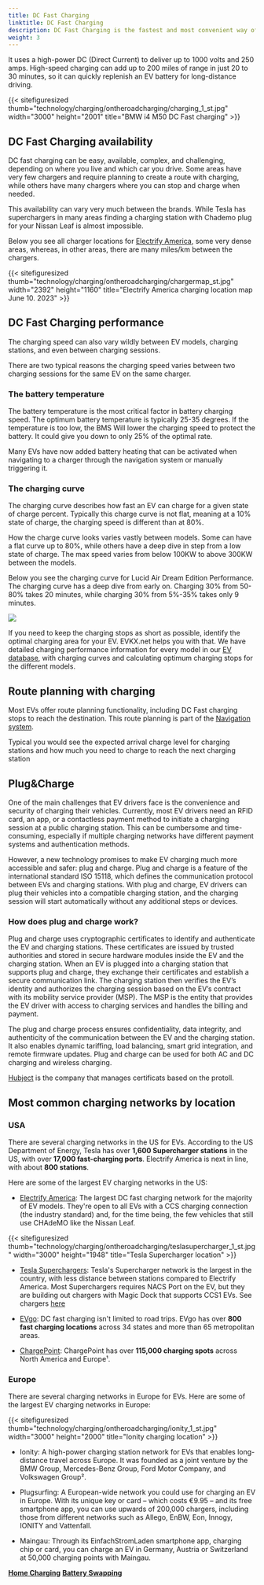 ```yaml
---
title: DC Fast Charging
linktitle: DC Fast Charging
description: DC Fast Charging is the fastest and most convenient way of charging an EV on the road.
weight: 3
---
```

<!-- markdownlint-disable MD033 -->

It uses a high-power DC (Direct Current) to deliver up to 1000 volts and 250 amps. High-speed charging can add up to 200 miles of range in just 20 to 30 minutes, so it can quickly replenish an EV battery for long-distance driving.

{{< sitefiguresized thumb="technology/charging/ontheroadcharging/charging_1_st.jpg" width="3000" height="2001" title="BMW i4 M50 DC Fast charging" >}}

## DC Fast Charging availability

DC fast charging can be easy, available, complex, and challenging, depending on where you live and which car you drive. Some areas have very few chargers and require planning to create a route with charging, while others have many chargers where you can stop and charge when needed.

This availability can vary very much between the brands. While Tesla has superchargers in many areas finding a charging station with Chademo plug for your Nissan Leaf is almost impossible.

Below you see all charger locations for [Electrify America](https://www.electrifyamerica.com/locate-charger/), some very dense areas, whereas, in other areas, there are many miles/km between the chargers.

{{< sitefiguresized thumb="technology/charging/ontheroadcharging/chargermap_st.jpg" width="2392" height="1160" title="Electrify America charging location map June 10. 2023" >}}

## DC Fast Charging performance

The charging speed can also vary wildly between EV models, charging stations, and even between charging sessions.

There are two typical reasons the charging speed varies between two charging sessions for the same EV on the same charger.

### The battery temperature

The battery temperature is the most critical factor in battery charging speed. The optimum battery temperature is typically 25-35 degrees. If the temperature is too low, the BMS Will lower the charging speed to protect the battery. It could give you down to only 25% of the optimal rate.

Many EVs have now added battery heating that can be activated when navigating to a charger through the navigation system or manually triggering it.

### The charging curve

The charging curve describes how fast an EV can charge for a given state of charge percent. Typically this charge curve is not flat, meaning at a 10% state of charge, the charging speed is different than at 80%.

How the charge curve looks varies vastly between models. Some can have a flat curve up to 80%, while others have a deep dive in step from a low state of charge. The max speed varies from below 100KW to above 300KW between the models.

Below you see the charging curve for Lucid Air Dream Edition Performance. The charging curve has a deep dive from early on. Charging 30% from 50-80% takes 20 minutes, while charging 30% from 5%-35% takes only 9 minutes.

<img src="/images/models/lucid/air/air_dream_edition_performance/chargingcurve.svg" class="img-fluid">

If you need to keep the charging stops as short as possible, identify the optimal charging area for your EV. EVKX.net helps you with that. We have detailed charging performance information for every model in our [EV database](/evsearch/), with charging curves and calculating optimum charging stops for the different models.

## Route planning with charging

Most EVs offer route planning functionality, including DC Fast charging stops to reach the destination. This route planning is part of the  [Navigation system](../../infotainment/navigation/).

Typical you would see the expected arrival charge level for charging stations and how much you need to charge to reach the next charging station

## Plug&Charge

One of the main challenges that EV drivers face is the convenience and security of charging their vehicles. Currently, most EV drivers need an RFID card, an app, or a contactless payment method to initiate a charging session at a public charging station. This can be cumbersome and time-consuming, especially if multiple charging networks have different payment systems and authentication methods.

However, a new technology promises to make EV charging much more accessible and safer: plug and charge. Plug and charge is a feature of the international standard ISO 15118, which defines the communication protocol between EVs and charging stations. With plug and charge, EV drivers can plug their vehicles into a compatible charging station, and the charging session will start automatically without any additional steps or devices.

### How does plug and charge work?

Plug and charge uses cryptographic certificates to identify and authenticate the EV and charging stations. These certificates are issued by trusted authorities and stored in secure hardware modules inside the EV and the charging station. When an EV is plugged into a charging station that supports plug and charge, they exchange their certificates and establish a secure communication link. The charging station then verifies the EV’s identity and authorizes the charging session based on the EV’s contract with its mobility service provider (MSP). The MSP is the entity that provides the EV driver with access to charging services and handles the billing and payment.

The plug and charge process ensures confidentiality, data integrity, and authenticity of the communication between the EV and the charging station. It also enables dynamic tariffing, load balancing, smart grid integration, and remote firmware updates. Plug and charge can be used for both AC and DC charging and wireless charging.

[Hubject](https://www.hubject.com/) is the company that manages certificats based on the protoll.

## Most common charging networks by location

### USA

There are several charging networks in the US for EVs. According to the US Department of Energy, Tesla has over **1,600 Supercharger stations** in the US, with over **17,000 fast-charging ports**. Electrify America is next in line, with about **800 stations**.

Here are some of the largest EV charging networks in the US:

- [Electrify America](https://www.electrifyamerica.com/): The largest DC fast charging network for the majority of EV models. They're open to all EVs with a CCS charging connection (the industry standard) and, for the time being, the few vehicles that still use CHAdeMO like the Nissan Leaf.

{{< sitefiguresized thumb="technology/charging/ontheroadcharging/teslasupercharger_1_st.jpg" width="3000" height="1948" title="Tesla Supercharger location" >}}

- [Tesla Superchargers](https://www.tesla.com/findus/list/superchargers/United+States): Tesla's Supercharger network is the largest in the country, with less distance between stations compared to Electrify America. Most Superchargers requires NACS Port on the EV, but they are building out chargers with Magic Dock that supports CCS1 EVs. See chargers [here](https://www.tesla.com/findus?v=2&bounds=60.61822541172234%2C-37.567384000000004%2C18.24809425121173%2C-150.067384&zoom=5&filters=party)

- [EVgo](https://www.evgo.com/): DC fast charging isn't limited to road trips. EVgo has over **800 fast charging locations** across 34 states and more than 65 metropolitan areas.

- [ChargePoint](https://driver.chargepoint.com/mapCenter/37.26709110057841/-121.95591497824141/18): ChargePoint has over **115,000 charging spots** across North America and Europe¹.


### Europe

There are several charging networks in Europe for EVs. Here are some of the largest EV charging networks in Europe:

{{< sitefiguresized thumb="technology/charging/ontheroadcharging/ionity_1_st.jpg" width="3000" height="2000" title="Ionity charging location" >}}

- Ionity: A high-power charging station network for EVs that enables long-distance travel across Europe. It was founded as a joint venture by the BMW Group, Mercedes-Benz Group, Ford Motor Company, and Volkswagen Group².

- Plugsurfing: A European-wide network you could use for charging an EV in Europe. With its unique key or card – which costs €9.95 – and its free smartphone app, you can use upwards of 200,000 chargers, including those from different networks such as Allego, EnBW, Eon, Innogy, IONITY and Vattenfall.

- Maingau: Through its EinfachStromLaden smartphone app, charging chip or card, you can charge an EV in Germany, Austria or Switzerland at 50,000 charging points with Maingau.

<div class="mt-3 mb-3">
    <a href="../homecharging/" class="text-decoration-none text-black"><strong><i class="bi-arrow-left"></i> Home Charging</strong></a>
    <a href="../batteryswap/" class="text-decoration-none text-black float-end"><strong>Battery Swapping <i class="bi-arrow-right"></i></strong></a>
</div>
